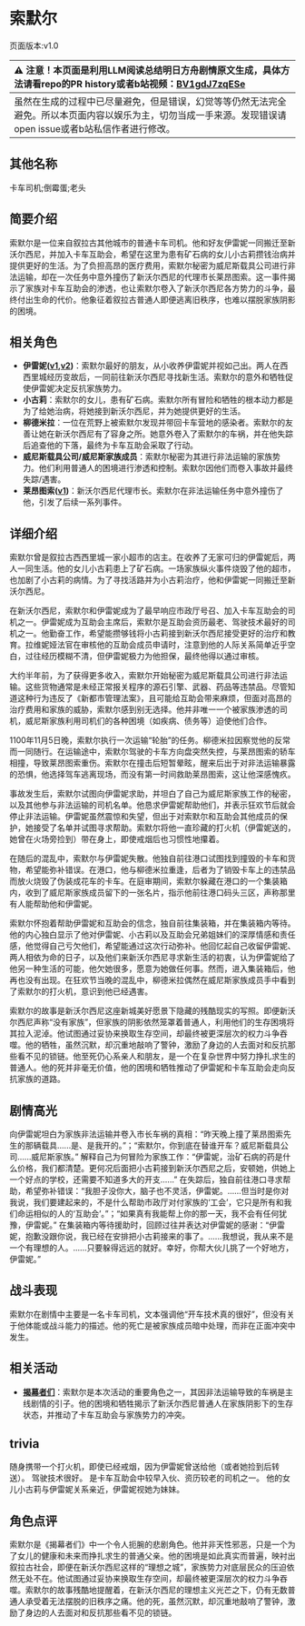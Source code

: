 # 索默尔
页面版本:v1.0
 

| :warning: 注意！本页面是利用LLM阅读总结明日方舟剧情原文生成，具体方法请看repo的PR history或者b站视频：[BV1gdJ7zqESe](https://www.bilibili.com/video/BV1gdJ7zqESe/)         |
|:----------------------------|
| 虽然在生成的过程中已尽量避免，但是错误，幻觉等等仍然无法完全避免。所以本页面内容以娱乐为主，切勿当成一手来源。发现错误请open issue或者b站私信作者进行修改。|



## 其他名称
卡车司机;倒霉蛋;老头
## 简要介绍
索默尔是一位来自叙拉古其他城市的普通卡车司机。他和好友伊雷妮一同搬迁至新沃尔西尼，并加入卡车互助会，希望在这里为患有矿石病的女儿小古莉攒钱治病并提供更好的生活。为了负担高昂的医疗费用，索默尔秘密为威尼斯载具公司进行非法运输，却在一次任务中意外撞伤了新沃尔西尼的代理市长莱昂图索。这一事件揭示了家族对卡车互助会的渗透，也让索默尔卷入了新沃尔西尼各方势力的斗争，最终付出生命的代价。他象征着叙拉古普通人即便逃离旧秩序，也难以摆脱家族阴影的困境。
## 相关角色
-   **伊雷妮([v1](extended_char_yi_lei_ni.md),[v2](../char_v3/extended_char_yi_lei_ni.md))**：索默尔最好的朋友，从小收养伊雷妮并视如己出。两人在西西里城经历变故后，一同前往新沃尔西尼寻找新生活。索默尔的意外和牺牲促使伊雷妮决定反抗家族势力。
-   **小古莉**：索默尔的女儿，患有矿石病。索默尔所有冒险和牺牲的根本动力都是为了给她治病，将她接到新沃尔西尼，并为她提供更好的生活。
-   **柳德米拉**：一位在荒野上被索默尔发现并带回卡车营地的感染者。索默尔的友善让她在新沃尔西尼有了容身之所。她意外卷入了索默尔的车祸，并在他失踪后追查他的下落，最终为卡车互助会采取了行动。
-   **威尼斯载具公司/威尼斯家族成员**：索默尔秘密为其进行非法运输的家族势力。他们利用普通人的困境进行渗透和控制。索默尔因他们而卷入事故并最终失踪/遇害。
-   **莱昂图索([v1](extended_char_lai_ang_tu_suo.md))**：新沃尔西尼代理市长。索默尔在非法运输任务中意外撞伤了他，引发了后续一系列事件。
## 详细介绍
索默尔曾是叙拉古西西里城一家小超市的店主。在收养了无家可归的伊雷妮后，两人一同生活。他的女儿小古莉患上了矿石病。一场家族纵火事件烧毁了他的超市，也加剧了小古莉的病情。为了寻找活路并为小古莉治疗，他和伊雷妮一同搬迁至新沃尔西尼。

在新沃尔西尼，索默尔和伊雷妮成为了最早响应市政厅号召、加入卡车互助会的司机之一。伊雷妮成为互助会主席后，索默尔是互助会资历最老、驾驶技术最好的司机之一。他勤奋工作，希望能攒够钱将小古莉接到新沃尔西尼接受更好的治疗和教育。拉维妮娅法官在审核他的互助会成员申请时，注意到他的人际关系简单近乎空白，过往经历模糊不清，但伊雷妮极力为他担保，最终他得以通过审核。

大约半年前，为了获得更多收入，索默尔开始秘密为威尼斯载具公司进行非法运输。这些货物通常是未经正常报关程序的源石引擎、武器、药品等违禁品。尽管知道这种行为违反了《新都市管理法案》，且可能给互助会带来麻烦，但面对高昂的治疗费用和家族的威胁，索默尔感到别无选择。他并非唯一一个被家族渗透的司机，威尼斯家族利用司机们的各种困境（如疾病、债务等）迫使他们合作。

1100年11月5日晚，索默尔执行一次运输“轮胎”的任务。柳德米拉因察觉他的反常而一同随行。在运输途中，索默尔驾驶的卡车方向盘突然失控，与莱昂图索的轿车相撞，导致莱昂图索重伤。索默尔在撞击后短暂晕眩，醒来后出于对非法运输暴露的恐惧，他选择驾车逃离现场，而没有第一时间救助莱昂图索，这让他深感愧疚。

事故发生后，索默尔试图向伊雷妮求助，并坦白了自己为威尼斯家族工作的秘密，以及其他参与非法运输的司机名单。他恳求伊雷妮帮助他们，并表示狂欢节后就会停止非法运输。伊雷妮虽然震惊和失望，但出于对索默尔和互助会其他成员的保护，她接受了名单并试图寻求帮助。索默尔将他一直珍藏的打火机（伊雷妮送的，她曾在火场旁捡到）带在身上，即使戒烟后也习惯性地攥着。

在随后的混乱中，索默尔与伊雷妮失散。他独自前往港口试图找到撞毁的卡车和货物，希望能弥补错误。在港口，他与柳德米拉重逢，后者为了销毁卡车上的违禁品而放火烧毁了伪装成花车的卡车。在庭审期间，索默尔躲藏在港口的一个集装箱内，收到了威尼斯家族成员留下的一张名片，指示他前往港口码头三区，声称那里有人能帮助他和伊雷妮。

索默尔怀抱着帮助伊雷妮和互助会的信念，独自前往集装箱，并在集装箱内等待。他的内心独白显示了他对伊雷妮、小古莉以及互助会兄弟姐妹们的深厚情感和责任感，他觉得自己亏欠他们，希望能通过这次行动弥补。他回忆起自己收留伊雷妮、两人相依为命的日子，以及他们来新沃尔西尼寻求新生活的初衷，认为伊雷妮给了他另一种生活的可能，他欠她很多，愿意为她做任何事。然而，进入集装箱后，他再也没有出现。在狂欢节当晚的混乱中，柳德米拉偶然在威尼斯家族成员手中看到了索默尔的打火机，意识到他已经遇害。

索默尔的故事是新沃尔西尼这座新城美好愿景下隐藏的残酷现实的写照。即便新沃尔西尼声称“没有家族”，但家族的阴影依然笼罩着普通人，利用他们的生存困境将其拉入泥淖。他试图通过妥协来换取生存空间，却最终被更深层次的权力斗争吞噬。他的牺牲，虽然沉默，却沉重地敲响了警钟，激励了身边的人去面对和反抗那些看不见的锁链。他至死仍心系亲人和朋友，是一个在复杂世界中努力挣扎求生的普通人。他的死并非毫无价值，他的困境和牺牲推动了伊雷妮和卡车互助会走向反抗家族的道路。
## 剧情高光
向伊雷妮坦白为家族非法运输并卷入市长车祸的真相：“昨天晚上撞了莱昂图索先生的那辆载具......是、是我开的。”；“索默尔，你到底在替谁开车？威尼斯载具公司......威尼斯家族。”
解释自己为何冒险为家族工作：“伊雷妮，治矿石病的药是什么价格，我们都清楚。更何况后面把小古莉接到新沃尔西尼之后，安顿她，供她上一个好点的学校，还需要不知道多大的开支......”
在失踪后，独自前往港口寻求帮助，希望弥补错误：“我胆子没你大，脑子也不灵活，伊雷妮。......但当时是你对我说，我们要建起来的，不是什么帮助市政厅对付家族的‘工会’，它只是所有和我们命运相似的人的‘互助会’。”；“如果真有我能帮上你的那一天，我不会有任何犹豫，伊雷妮。”
在集装箱内等待援助时，回顾过往并表达对伊雷妮的感谢：“伊雷妮，抱歉没跟你说，我已经在安排把小古莉接来的事了。......我想说，我从来不是一个有理想的人。......只要躲得远远的就好。幸好，你帮大伙儿挑了一个好地方，伊雷妮。”
## 战斗表现
索默尔在剧情中主要是一名卡车司机，文本强调他“开车技术真的很好”，但没有关于他体能或战斗能力的描述。他的死亡是被家族成员暗中处理，而非在正面冲突中发生。
## 相关活动
-   **[揭幕者们](../stories/act38side.md)**：索默尔是本次活动的重要角色之一，其因非法运输导致的车祸是主线剧情的引子。他的困境和牺牲揭示了新沃尔西尼普通人在家族阴影下的生存状态，并推动了卡车互助会与家族势力的冲突。
## trivia
随身携带一个打火机，即使已经戒烟，因为伊雷妮曾送给他（或者她捡到后转送）。
驾驶技术很好。
是卡车互助会中较早入伙、资历较老的司机之一。
他的女儿小古莉与伊雷妮关系亲近，伊雷妮视她为妹妹。
## 角色点评
索默尔是《揭幕者们》中一个令人扼腕的悲剧角色。他并非天性邪恶，只是一个为了女儿的健康和未来而挣扎求生的普通父亲。他的困境是如此真实而普遍，映衬出叙拉古社会，即便在新沃尔西尼这样的“理想之城”，家族势力对底层民众的压迫依然无处不在。他试图通过妥协来换取生存空间，却最终被更深层次的权力斗争吞噬。索默尔的故事残酷地提醒着，在新沃尔西尼的理想主义光芒之下，仍有无数普通人承受着无法摆脱的旧秩序之痛。他的死，虽然沉默，却沉重地敲响了警钟，激励了身边的人去面对和反抗那些看不见的锁链。